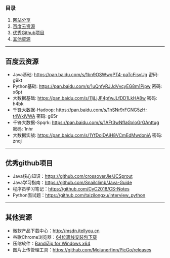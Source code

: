 ### 目录
  1. [网站分享](https://github.com/Zephyr006/sharing/blob/master/website.md#readme)  
  2. [百度云资源](#百度云资源)  
  3. [优秀Github项目](#优秀github项目)
  4. [其他资源](#其他资源)
------
## 百度云资源  
- Java基础: https://pan.baidu.com/s/1bn9OSWwgPT4-paTcFisvUg 密码: g9kt
- Python基础: https://pan.baidu.com/s/1uQnfyRJJdVvcyEG8m1Pipw 密码: x6pt
- 大数据基础: https://pan.baidu.com/s/11jLjJF4pfwJLfDD1LkHA8w 密码: h4bk
- 千锋大数据-Hadoop: https://pan.baidu.com/s/1hSNr9rFGNG5zH-t4WkiVWA 密码: g65r
- 千锋大数据-Spqrk: https://pan.baidu.com/s/1AFt3wNfIaGxloGrGAnttug 密码: 1nhr
- 大数据实战: https://pan.baidu.com/s/1YfDoIDAiH8VCmEdMwdoniA 密码: znqj
------
## 优秀github项目  
- Java核心知识：https://github.com/crossoverJie/JCSprout
- Java学习指南：https://github.com/Snailclimb/Java-Guide
- 程序员学习笔记：https://github.com/CyC2018/CS-Notes
- Python面试题：https://github.com/taizilongxu/interview_python
------
## 其他资源  
- 微软产品下载中心：http://msdn.itellyou.cn
- 谷歌Chrome浏览器：[64位离线安装包下载](https://www.google.com/chrome/browser/desktop/index.html?platform=win64&extra=stablechannel&standalone=1)
- 压缩软件：[BandiZip for Windows x64](https://dl.bandisoft.com/bandizip/BANDIZIP-SETUP.EXE) 
- 图片上传管理工具：https://github.com/Molunerfinn/PicGo/releases
